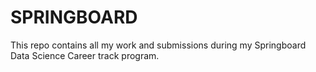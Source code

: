 # SPRINGBOARD
This repo contains all my work and submissions during my Springboard Data Science Career track program. 
